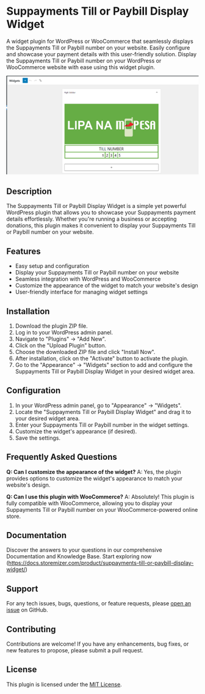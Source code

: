 # Suppayments Till or Paybill Display Widget
A widget plugin for WordPress or WooCommerce that seamlessly displays the Suppayments Till or Paybill number on your website. Easily configure and showcase your payment details with this user-friendly solution. Display the Suppayments Till or Paybill number on your WordPress or WooCommerce website with ease using this widget plugin.

![screenshot](screenshots/main.png)

## Description

The Suppayments Till or Paybill Display Widget is a simple yet powerful WordPress plugin that allows you to showcase your Suppayments payment details effortlessly. Whether you're running a business or accepting donations, this plugin makes it convenient to display your Suppayments Till or Paybill number on your website.

## Features

- Easy setup and configuration
- Display your Suppayments Till or Paybill number on your website
- Seamless integration with WordPress and WooCommerce
- Customize the appearance of the widget to match your website's design
- User-friendly interface for managing widget settings

## Installation

1. Download the plugin ZIP file.
2. Log in to your WordPress admin panel.
3. Navigate to "Plugins" -> "Add New".
4. Click on the "Upload Plugin" button.
5. Choose the downloaded ZIP file and click "Install Now".
6. After installation, click on the "Activate" button to activate the plugin.
7. Go to the "Appearance" -> "Widgets" section to add and configure the Suppayments Till or Paybill Display Widget in your desired widget area.

## Configuration

1. In your WordPress admin panel, go to "Appearance" -> "Widgets".
2. Locate the "Suppayments Till or Paybill Display Widget" and drag it to your desired widget area.
3. Enter your Suppayments Till or Paybill number in the widget settings.
4. Customize the widget's appearance (if desired).
5. Save the settings.

## Frequently Asked Questions

**Q: Can I customize the appearance of the widget?**
A: Yes, the plugin provides options to customize the widget's appearance to match your website's design.

**Q: Can I use this plugin with WooCommerce?**
A: Absolutely! This plugin is fully compatible with WooCommerce, allowing you to display your Suppayments Till or Paybill number on your WooCommerce-powered online store.

## Documentation 
Discover the answers to your questions in our comprehensive Documentation and Knowledge Base. Start exploring now (https://docs.storemizer.com/product/suppayments-till-or-paybill-display-widget/)  

## Support

For any tech issues, bugs, questions, or feature requests, please [open an issue](https://github.com/Njengah/suppayments-display-widget/issues) on GitHub.

## Contributing

Contributions are welcome! If you have any enhancements, bug fixes, or new features to propose, please submit a pull request.

## License

This plugin is licensed under the [MIT License](https://opensource.org/licenses/MIT).
